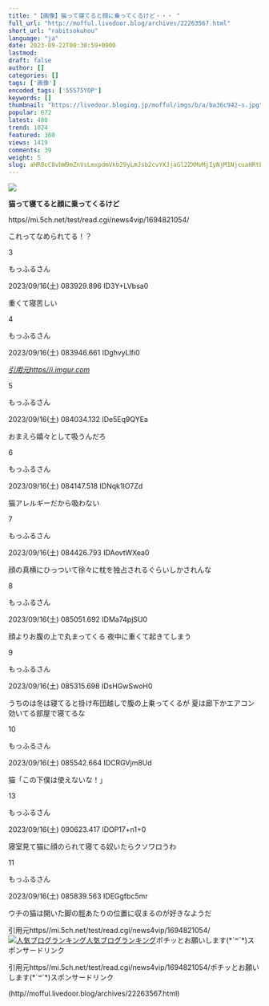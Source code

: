 ```yaml
---
title: "【画像】猫って寝てると顔に乗ってくるけど・・・ "
full_url: "http://mofful.livedoor.blog/archives/22263567.html"
short_url: "rabitsokuhou"
language: "ja"
date: 2023-09-22T00:30:59+0900
lastmod: 
draft: false
author: []
categories: []
tags: ['画像']
encoded_tags: ['55S75YOP']
keywords: []
thumbnail: "https://livedoor.blogimg.jp/mofful/imgs/b/a/ba36c942-s.jpg"
popular: 672
latest: 480
trend: 1024
featured: 360
views: 1419
comments: 39
weight: 5
slug: aHR0cC8vbW9mZnVsLmxpdmVkb29yLmJsb2cvYXJjaGl2ZXMvMjIyNjM1NjcuaHRtbA==
---
```


![](https://livedoor.blogimg.jp/mofful/imgs/b/a/ba36c942-s.jpg)

<div><p><b><p>猫って寝てると顔に乗ってくるけど</p></b> https//mi.5ch.net/test/read.cgi/news4vip/1694821054/</p><p class='t_b'> これってなめられてる！？ </p><p class='t_h'>3 <p>もっふるさん</p> <p> 2023/09/16(土) 083929.896 ID3Y+LVbsa0</p></p><p class='t_b'> 重くて寝苦しい </p><p class='t_h'>4 <p>もっふるさん</p> <p> 2023/09/16(土) 083946.661 IDghvyLlfi0</p></p> <a title='' target='_blank' href='https//i.imgur.com/UF8hXid.jpg'><i><p>引用元https//i.imgur.com</p></i></a> <p class='t_h'>5 <p>もっふるさん</p> <p> 2023/09/16(土) 084034.132 IDe5Eq9QYEa</p></p> <p class='t_b'> おまえら嬉々として吸うんだろ </p> <p class='t_h'>6 <p>もっふるさん</p> <p> 2023/09/16(土) 084147.518 IDNqk1IO7Zd</p></p> <p class='t_b'> 猫アレルギーだから吸わない </p> <p class='t_h'>7 <p>もっふるさん</p> <p> 2023/09/16(土) 084426.793 IDAovtWXea0</p></p> <p class='t_b'> 顔の真横にひっついて徐々に枕を独占されるぐらいしかされんな </p> <p class='t_h'>8 <p>もっふるさん</p> <p> 2023/09/16(土) 085051.692 IDMa74pjSU0</p></p> <p class='t_b'> 顔よりお腹の上で丸まってくる 夜中に重くて起きてしまう </p> <p class='t_h'>9 <p>もっふるさん</p> <p> 2023/09/16(土) 085315.698 IDsHGwSwoH0</p></p> <p class='t_b'> うちのは冬は寝てると掛け布団越しで腹の上乗ってくるが 夏は廊下かエアコン効いてる部屋で寝てるな </p> <p class='t_h'>10 <p>もっふるさん</p> <p> 2023/09/16(土) 085542.664 IDCRGVjm8Ud</p></p> <p class='t_b'> 猫「この下僕は使えないな！」 </p> <p class='t_h'>13 <p>もっふるさん</p> <p> 2023/09/16(土) 090623.417 IDOP17+n1+0</p></p> <p class='t_b'> 寝室見て猫に顔のられて寝てる奴いたらクソワロうわ </p> <p class='t_h'>11 <p>もっふるさん</p> <p> 2023/09/16(土) 085839.563 IDEGgfbc5mr</p></p> <p class='t_b'> ウチの猫は開いた脚の脛あたりの位置に収まるのが好きなようだ </p> 引用元https//mi.5ch.net/test/read.cgi/news4vip/1694821054/<a href='//blog.with2.net/link/?2036932'><img title='人気ブログランキング' src='https//blog.with2.net/img/banner/banner_21.gif'></a><a href='//blog.with2.net/link/?2036932'>人気ブログランキング</a>ポチッとお願いします(*´꒳`*)スポンサードリンク<img alt='' src='https//www11.a8.net/0.gif?a8mat=3BDUGQ+4RHMA+2HOM+BS629' height='1' width='1' border='0'> <p>引用元https//mi.5ch.net/test/read.cgi/news4vip/1694821054/ポチッとお願いします(*´꒳`*)スポンサードリンク</p></div>

(http//mofful.livedoor.blog/archives/22263567.html)
